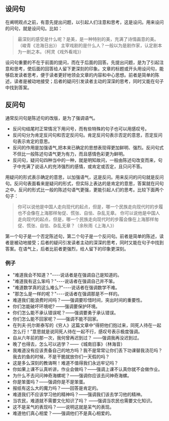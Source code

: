 ## 设问句

在阐明观点之前，有意先提出问题，以引起人们注意和思考，这是设问。用来设问的问句，就是设问句。比如：
> 最深刻的感受是什么呢？是美，是一种特别的美，充满了诗情画意的美。（峻青《沧海日出》）
> 主宰戏剧的是什么人？一般以为是剧作家，认定剧本为一剧之本。（柯灵《戏外看戏》）

设问句重要的不在于前面的提问，而在于后面的回答。先提出问题，是为了引起注意和思考，使后面的回答给人留下更深刻的印象。文章的标题或开头用设问句，能够启发读者思考，便于读者更好地领会文章的内容和中心思想。前者是简单的陈述，读者是被动地接受；后者的疑问引发读者主动的深深的思考，同时又能在句子中找到答案。

## 反问句

通常反问句是陈述句的改版，是为了强调语气。

* 反问句结尾时正常情况下用问号，而有些特殊的句子也可以用感叹号。
* 反问句分为肯定反问句和否定反问句。肯定反问句表示否定的意思，否定反问句表示肯定的意思。
* 反问的作用是加强语气,把本来已确定的思想表现得更加鲜明、强烈。反问句式不但比一般陈述句语气更为有力，而且感情色彩更为鲜明。
* 反问句，疑问句四种当中的一种，就是明知故问，一般由陈述句改变而来，句子中充满了说话人的充沛强烈的感情，或肯定或否定，且只问不答。

用疑问的形式表示确定的意思，以加强语气，这是反问。用来反问的问句就是反问句。反问句表面看来是疑问的形式，但实际上表达的是肯定的意思，答案就在问句之中。反问的形式比一般的陈述句语气更强，更能引起人们的思考。比较下面两个句子：
> 你可以说他是中国人走向现代的起点，但是，哪一个民族走向现代时的步履也不会像在上海那样匆促、慌张、自怯、杂乱无章。
> 你可以说他是中国人走向现代的起点，但是，哪一个民族走向现代时的步履会像在上海那样匆促、慌张、自怯、杂乱无章？（余秋雨《上海人》）

第一个句子是一个否定陈述句，第二个句子是一个反问句。前者是简单的陈述，读者是被动地接受；后者的疑问引发读者主动的深深的思考，同时又能在句子中找到答案。在语气上，后者比前者更强烈，给人留下的印象更深刻。

### 例子

* "难道我会不知道？"----说话者是在强调自己是知道的。
* "难道我有这么笨吗？"----说话者在强调自己并不笨。
* "难道数学真的这么难么?"----说话者在强调数学不难。
* "那怎么是一样的呢？"----说话者在强调那是不一样的。
* 难道我们能浪费时间吗？——强调要珍惜时间，突出时间的重要性。
* 你们怎能破坏环境呢? ——强调要保护环境。
* 你们怎么能不承认错误呢？——强调要勇于承认错误。
* 你们怎么能不回家呢？——强调不能不回家。
* 在列夫·托尔斯泰写的《穷人》这篇文章中“得把他们抱过来，同死人待在一起怎么行！”意思就是说同死人待在一起不行，感叹号表示极度强调。
* 自从六年前的那一次，我何曾再迟到过？ ——强调我再没迟到过。
* 晚了也得去，怎么可以逃学？——《城南旧事》（林海音）
* 我难道没有应该责备自己的地方吗？我不是常常让你们丢下功课替我浇花吗？我去钓鱼的时候，不是干脆就放你们一天假的吗？
* 这是多么深刻的教诲啊！难道不值得我们永远牢记吗？
* 你如果上课不认真听讲，作业会做吗？——强调上课不认真你就不会做作业。
* 为什么不去问问神奇海螺呢？——强调你应该去问神奇海螺。
* 你是笨蛋吗？——强调你是不是笨蛋。
* 报纸有这么大的魔力吗？——回答是肯定的。
* 难道我们不应该学习他的精神吗？——强调我们该去学习他的精神。
* 当农民，难道就不需要文化知识了吗？ ——强调当农民也需要文化知识。
* 这不是呆气的表现吗？——说明这就是呆气的表现。
* 难道他们真心相爱？——强调他们不是真心相爱的。
